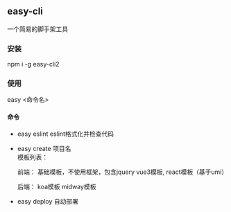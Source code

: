 ## easy-cli
一个简易的脚手架工具

### 安装
npm i -g easy-cli2

### 使用
easy <命令名>

#### 命令
+ easy eslint
   eslint格式化并检查代码
+ easy create 项目名  
  模板列表：

  前端：
    基础模板，不使用框架，包含jquery
    vue3模板,
    react模板（基于umi）

  后端：
    koa模板
    midway模板

+ easy deploy
  自动部署